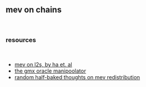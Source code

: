 ## mev on chains

<br>

### resources

<br>

- [mev on l2s, by ha et. al](https://timroughgarden.github.io/fob21/reports/r11.pdf)
- [the gmx oracle manipoolator](https://mirror.xyz/steinkirch.eth/e-gsChe2GxfadHeBnMDsWe_4eQar9JJHJKlWqIE-jKY)
- [random half-baked thoughts on mev redistribution](https://mirror.xyz/apriori.eth/0Y2hpGnFpBY08ALM6gc-E3hLtss9KXhY8LKCo4WSZFQ)

